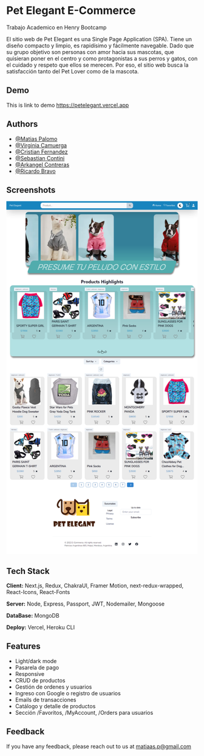 
# Pet Elegant E-Commerce

Trabajo Academico en Henry Bootcamp

El sitio web de Pet Elegant es una Single Page Application (SPA). Tiene un diseño compacto y limpio, es rapidísimo y fácilmente navegable. Dado que su grupo objetivo son personas con amor hacia sus mascotas, que quisieran poner en el centro y como protagonistas a sus perros y gatos, con el cuidado y respeto que ellos se merecen. Por eso, el sitio web busca la satisfacción tanto del Pet Lover como de la mascota.


## Demo

This is link to demo
https://petelegant.vercel.app


## Authors

- [@Matias Palomo](https://www.github.com/Matiaspp96)
- [@Virginia Camuerga](https://www.github.com/K4rmu)
- [@Cristian Fernandez](https://www.github.com/cristiannok)
- [@Sebastian Contini](https://www.github.com/sebagdm)
- [@Arkangel Contreras](https://www.github.com/arkangel3d)
- [@Ricardo Bravo](https://www.github.com/RicardoBravo92)


## Screenshots

![Home Page](./screenshots/HomePage.png)


## Tech Stack

**Client:** Next.js, Redux, ChakraUI, Framer Motion, next-redux-wrapped, React-Icons, React-Fonts

**Server:** Node, Express, Passport, JWT, Nodemailer, Mongoose

**DataBase:** MongoDB 

**Deploy:** Vercel, Heroku CLI


## Features


- Light/dark mode
- Pasarela de pago
- Responsive
- CRUD de productos
- Gestión de ordenes y usuarios
- Ingreso con Google o registro de usuarios
- Emails de transacciones
- Catálogo y detalle de productos
- Sección /Favoritos, /MyAccount, /Orders para usuarios



## Feedback

If you have any feedback, please reach out to us at matiaas.p@gmail.com

